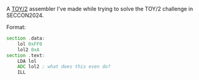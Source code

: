 A [TOY/2](https://www.pcengines.ch/toy2.htm) assembler I've made while trying to solve the TOY/2 challenge in SECCON2024.

Format:
```asm
section .data:
	lol 0xFF0
	lol2 0xA
section .text:
	LDA lol
	ADC lol2 ; what does this even do?
	ILL
```
